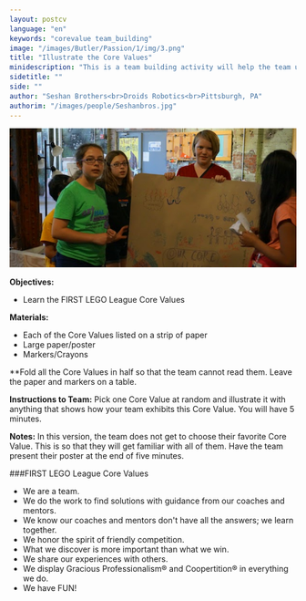 ```yaml
---
layout: postcv
language: "en"
keywords: "corevalue team_building"
image: "/images/Butler/Passion/1/img/3.png"
title: "Illustrate the Core Values"
minidescription: "This is a team building activity will help the team understand the Core Values."
sidetitle: ""
side: ""
author: "Seshan Brothers<br>Droids Robotics<br>Pittsburgh, PA"
authorim: "/images/people/Seshanbros.jpg"
---
```



<img src="/images/CoreValues/IllustrateCoreValues.jpg" style="max-width: 100%">

**Objectives:**
- Learn the FIRST LEGO League Core Values

**Materials:**
- Each of the Core Values listed on a strip of paper
- Large paper/poster
- Markers/Crayons

**Fold all the Core Values in half so that the team cannot read them. Leave the paper and markers on a table.

**Instructions to Team:**
Pick one Core Value at random and illustrate it with anything that shows how your team exhibits this Core Value. You will have 5 minutes.

**Notes:**
In this version, the team does not get to choose their favorite Core Value. This is so that they will get familiar with all of them. Have the team present their poster at the end of five minutes.


###FIRST LEGO League Core Values
- We are a team.
- We do the work to find solutions with guidance from our coaches and mentors.
- We know our coaches and mentors don't have all the answers; we learn together.
- We honor the spirit of friendly competition.
- What we discover is more important than what we win.
- We share our experiences with others.
- We display Gracious Professionalism® and Coopertition® in everything we do.
- We have FUN!
